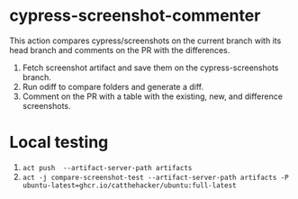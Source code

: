 # cypress-screenshot-commenter

This action compares cypress/screenshots on the current branch with its head branch
and comments on the PR with the differences.

1. Fetch screenshot artifact and save them on the cypress-screenshots branch.
2. Run odiff to compare folders and generate a diff.
3. Comment on the PR with a table with the existing, new, and difference screenshots.

# Local testing

1. `act push  --artifact-server-path artifacts`
2. `act -j compare-screenshot-test --artifact-server-path artifacts -P ubuntu-latest=ghcr.io/catthehacker/ubuntu:full-latest`
